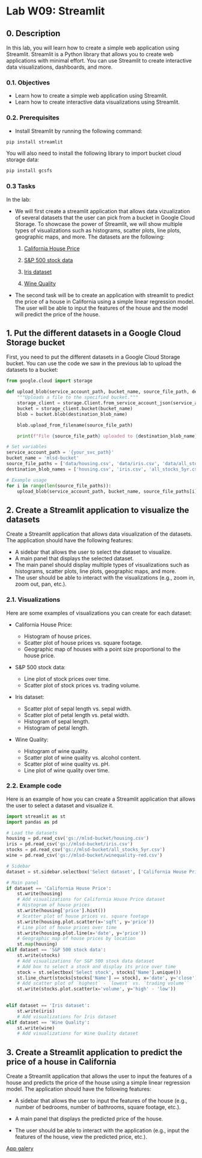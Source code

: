 # Lab W09: Streamlit

## 0. Description

In this lab, you will learn how to create a simple web application using Streamlit. Streamlit is a Python library that allows you to create web applications with minimal effort. You can use Streamlit to create interactive data visualizations, dashboards, and more.

### 0.1. Objectives

- Learn how to create a simple web application using Streamlit.
- Learn how to create interactive data visualizations using Streamlit.

### 0.2. Prerequisites

- Install Streamlit by running the following command:

```bash
pip install streamlit
```

You will also need to install the following library to import bucket cloud storage data:

```bash
pip install gcsfs
```

### 0.3 Tasks

In the lab:
- We will first create a streamlit application that allows data vizualization of several datasets that the user can pick from a bucket in Google Cloud Storage. To showcase the power of Streamlit, we will show multiple types of visualizations such as histograms, scatter plots, line plots, geographic maps, and more. The datasets are the following:

    1. [California House Price](https://www.kaggle.com/datasets/shibumohapatra/house-price?resource=download)

    2. [S&P 500 stock data](https://www.kaggle.com/datasets/camnugent/sandp500)

    3. [Iris dataset](https://www.kaggle.com/datasets/uciml/iris)

    4. [Wine Quality](https://www.kaggle.com/datasets/uciml/red-wine-quality-cortez-et-al-2009)

- The second task will be to create an application with streamlit to predict the price of a house in California using a simple linear regression model. The user will be able to input the features of the house and the model will predict the price of the house.


## 1. Put the different datasets in a Google Cloud Storage bucket

First, you need to put the different datasets in a Google Cloud Storage bucket. You can use the code we saw in the previous lab to upload the datasets to a bucket:

```python
from google.cloud import storage

def upload_blob(service_account_path, bucket_name, source_file_path, destination_blob_name):
    """Uploads a file to the specified bucket."""
    storage_client = storage.Client.from_service_account_json(service_account_path)
    bucket = storage_client.bucket(bucket_name)
    blob = bucket.blob(destination_blob_name)

    blob.upload_from_filename(source_file_path)

    print(f"File {source_file_path} uploaded to {destination_blob_name}.")

# Set variables
service_account_path = '{your_svc_path}'
bucket_name = 'mlsd-bucket'
source_file_paths = ['data/housing.csv', 'data/iris.csv', 'data/all_stocks_5yr.csv', 'data/winequality-red.csv']
destination_blob_names = ['housing.csv', 'iris.csv', 'all_stocks_5yr.csv', 'winequality-red.csv']

# Example usage
for i in range(len(source_file_paths)):
    upload_blob(service_account_path, bucket_name, source_file_paths[i], destination_blob_names[i])
```

## 2. Create a Streamlit application to visualize the datasets

Create a Streamlit application that allows data visualization of the datasets. The application should have the following features:

- A sidebar that allows the user to select the dataset to visualize.
- A main panel that displays the selected dataset.
- The main panel should display multiple types of visualizations such as histograms, scatter plots, line plots, geographic maps, and more.
- The user should be able to interact with the visualizations (e.g., zoom in, zoom out, pan, etc.).

### 2.1. Visualizations

Here are some examples of visualizations you can create for each dataset:

- California House Price:
    - Histogram of house prices.
    - Scatter plot of house prices vs. square footage.
    - Geographic map of houses with a point size proportional to the house price.

- S&P 500 stock data:
    - Line plot of stock prices over time.
    - Scatter plot of stock prices vs. trading volume.

- Iris dataset:
    - Scatter plot of sepal length vs. sepal width.
    - Scatter plot of petal length vs. petal width.
    - Histogram of sepal length.
    - Histogram of petal length.

- Wine Quality:
    - Histogram of wine quality.
    - Scatter plot of wine quality vs. alcohol content.
    - Scatter plot of wine quality vs. pH.
    - Line plot of wine quality over time.

### 2.2. Example code

Here is an example of how you can create a Streamlit application that allows the user to select a dataset and visualize it.

```python
import streamlit as st
import pandas as pd

# Load the datasets
housing = pd.read_csv('gs://mlsd-bucket/housing.csv')
iris = pd.read_csv('gs://mlsd-bucket/iris.csv')
stocks = pd.read_csv('gs://mlsd-bucket/all_stocks_5yr.csv')
wine = pd.read_csv('gs://mlsd-bucket/winequality-red.csv')

# Sidebar
dataset = st.sidebar.selectbox('Select dataset', ['California House Price', 'S&P 500 stock data', 'Iris dataset', 'Wine Quality'])

# Main panel
if dataset == 'California House Price':
    st.write(housing)
    # Add visualizations for California House Price dataset
    # Histogram of house prices
    st.write(housing['price'].hist())
    # Scatter plot of house prices vs. square footage
    st.write(housing.plot.scatter(x='sqft', y='price'))
    # Line plot of house prices over time
    st.write(housing.plot.line(x='date', y='price'))
    # Geographic map of house prices by location
    st.map(housing)
elif dataset == 'S&P 500 stock data':
    st.write(stocks)
    # Add visualizations for S&P 500 stock data dataset
    # Add box to select a stock and display its price over time
    stock = st.selectbox('Select stock', stocks['Name'].unique())
    st.line_chart(stocks[stocks['Name'] == stock], x='date', y='close')
    # Add scatter plot of `highest` - `lowest` vs. `trading volume``
    st.write(stocks.plot.scatter(x='volume', y='high' - 'low'))
    

elif dataset == 'Iris dataset':
    st.write(iris)
    # Add visualizations for Iris dataset
elif dataset == 'Wine Quality':
    st.write(wine)
    # Add visualizations for Wine Quality dataset
``` 


## 3. Create a Streamlit application to predict the price of a house in California

Create a Streamlit application that allows the user to input the features of a house and predicts the price of the house using a simple linear regression model. The application should have the following features:

- A sidebar that allows the user to input the features of the house (e.g., number of bedrooms, number of bathrooms, square footage, etc.).

- A main panel that displays the predicted price of the house.

- The user should be able to interact with the application (e.g., input the features of the house, view the predicted price, etc.).


[App galery](https://streamlit.io/gallery)





